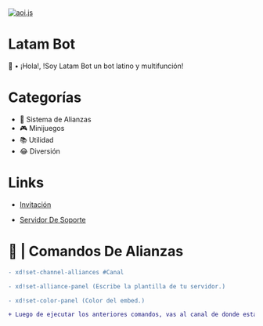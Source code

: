   <br />
    <p>
    <a href="(https://discord.gg/sVsk6DmhJF"><img src="https://cdn.discordapp.com/avatars/864961940165754931/0b59d86185ba639e04f118e93a4c53a1.png?size=2048" alt="aoi.js" /></a>
  </p>
  
  # Latam Bot
  👋 • ¡Hola!, !Soy Latam Bot un bot latino y multifunción!

  # Categorías
  
  - 🤝 Sistema de Alianzas
  - 🎮 Minijuegos
  - 📚 Utilidad
  - 😂 Diversión

  # Links

  - [Invitación](https://discord.com/api/oauth2/authorize?client_id=864961940165754931&permissions=8&redirect_uri=https%3A%2F%2Fdiscord.com%2Foauth2%2Fauthorize%3Fclient_id%3D864961940165754931%26scope%3Dbot%26permissions%3D8&response_type=code&scope=identify%20bot%20applications.commands)

- [Servidor De Soporte](https://discord.gg/GRAJtnNEas)

# 🤝 | Comandos De Alianzas

```diff
- xd!set-channel-alliances #Canal

- xd!set-alliance-panel (Escribe la plantilla de tu servidor.)

- xd!set-color-panel (Color del embed.)

+ Luego de ejecutar los anteriores comandos, vas al canal de donde estableciste las alianzas y pones lo siguiente: xd!alliances-now
```
  
  
  <br>
